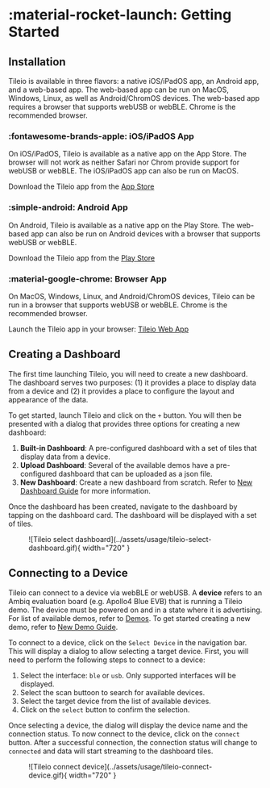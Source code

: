 # :material-rocket-launch: Getting Started

## Installation

Tileio is available in three flavors: a native iOS/iPadOS app, an Android app, and a web-based app. The web-based app can be run on MacOS, Windows, Linux, as well as Android/ChromOS devices. The web-based app requires a browser that supports webUSB or webBLE. Chrome is the recommended browser.

### :fontawesome-brands-apple: iOS/iPadOS App

On iOS/iPadOS, Tileio is available as a native app on the App Store. The browser will not work as neither Safari nor Chrom provide support for webUSB or webBLE. The iOS/iPadOS app can also be run on MacOS.

Download the Tileio app from the [App Store](https://www.apple.com/app-store/tileio)

### :simple-android: Android App

On Android, Tileio is available as a native app on the Play Store. The web-based app can also be run on Android devices with a browser that supports webUSB or webBLE.

Download the Tileio app from the [Play Store](https://play.google.com/store/apps/details?id=com.ambiq.tileio)

### :material-google-chrome: Browser App

On MacOS, Windows, Linux, and Android/ChromOS devices, Tileio can be run in a browser that supports webUSB or webBLE. Chrome is the recommended browser.

Launch the Tileio app in your browser: [Tileio Web App](https://ambiqai.github.io/tileio/)

## Creating a Dashboard

The first time launching Tileio, you will need to create a new dashboard. The dashboard serves two purposes: (1) it provides a place to display data from a device and (2) it provides a place to configure the layout and appearance of the data.

To get started, launch Tileio and click on the `+` button. You will then be presented with a dialog that provides three options for creating a new dashboard:

1. **Built-in Dashboard**: A pre-configured dashboard with a set of tiles that display data from a device.
2. **Upload Dashboard**: Several of the available demos have a pre-configured dashboard that can be uploaded as a json file.
3. **New Dashboard**: Create a new dashboard from scratch. Refer to [New Dashboard Guide](../guides/new-dashboard.md) for more information.

Once the dashboard has been created, navigate to the dashboard by tapping on the dashboard card. The dashboard will be displayed with a set of tiles.

<figure markdown="span">
  ![Tileio select dashboard](../assets/usage/tileio-select-dashboard.gif){ width="720" }
</figure>

## Connecting to a Device

Tileio can connect to a device via webBLE or webUSB. A **device** refers to an Ambiq evaluation board (e.g. Apollo4 Blue EVB) that is running a Tileio demo. The device must be powered on and in a state where it is advertising. For list of available demos, refer to [Demos](../demos/index.md). To get started creating a new demo, refer to [New Demo Guide](../guides/new-demo.md).

To connect to a device, click on the `Select Device` in the navigation bar. This will display a dialog to allow selecting a target device. First, you will need to perform the following steps to connect to a device:

1. Select the interface: `ble` or `usb`. Only supported interfaces will be displayed.
2. Select the scan buttoon to search for available devices.
3. Select the target device from the list of available devices.
4. Click on the `select` button to confirm the selection.

Once selecting a device, the dialog will display the device name and the connection status. To now connect to the device, click on the `connect` button. After a successful connection, the connection status will change to `connected` and data will start streaming to the dashboard tiles.

<figure markdown="span">
  ![Tileio connect device](../assets/usage/tileio-connect-device.gif){ width="720" }
</figure>
